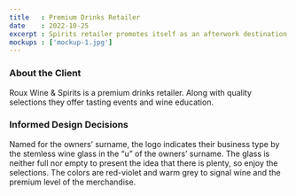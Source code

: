 ```yaml
---
title   : Premium Drinks Retailer
date    : 2022-10-25
excerpt : Spirits retailer promotes itself as an afterwork destination for the professional crowd.
mockups : ['mockup-1.jpg'] 
---
```


### About the Client

Roux Wine & Spirits is a premium drinks retailer. Along with quality selections they offer tasting events and wine education.

### Informed Design Decisions

Named for the owners’ surname, the logo indicates their business type by the stemless wine glass in the “u” of the owners’ surname. The glass is neither full nor empty to present the idea that there is plenty, so enjoy the selections. The colors are red-violet and warm grey to signal wine and the premium level of the merchandise.

